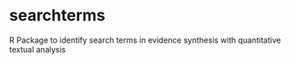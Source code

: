 # searchterms
R Package to identify search terms in evidence synthesis with quantitative textual analysis
